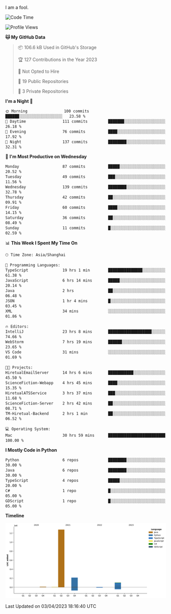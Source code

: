 I am a fool.

<!--START_SECTION:waka-->
![Code Time](http://img.shields.io/badge/Code%20Time-254%20hrs%209%20mins-blue)

![Profile Views](http://img.shields.io/badge/Profile%20Views-3-blue)

**🐱 My GitHub Data** 

> 📦 106.6 kB Used in GitHub's Storage 
 > 
> 🏆 127 Contributions in the Year 2023
 > 
> 🚫 Not Opted to Hire
 > 
> 📜 19 Public Repositories 
 > 
> 🔑 3 Private Repositories 
 > 
**I'm a Night 🦉** 

```text
🌞 Morning                100 commits         ██████░░░░░░░░░░░░░░░░░░░   23.58 % 
🌆 Daytime                111 commits         ███████░░░░░░░░░░░░░░░░░░   26.18 % 
🌃 Evening                76 commits          ████░░░░░░░░░░░░░░░░░░░░░   17.92 % 
🌙 Night                  137 commits         ████████░░░░░░░░░░░░░░░░░   32.31 % 
```
📅 **I'm Most Productive on Wednesday** 

```text
Monday                   87 commits          █████░░░░░░░░░░░░░░░░░░░░   20.52 % 
Tuesday                  49 commits          ███░░░░░░░░░░░░░░░░░░░░░░   11.56 % 
Wednesday                139 commits         ████████░░░░░░░░░░░░░░░░░   32.78 % 
Thursday                 42 commits          ██░░░░░░░░░░░░░░░░░░░░░░░   09.91 % 
Friday                   60 commits          ████░░░░░░░░░░░░░░░░░░░░░   14.15 % 
Saturday                 36 commits          ██░░░░░░░░░░░░░░░░░░░░░░░   08.49 % 
Sunday                   11 commits          █░░░░░░░░░░░░░░░░░░░░░░░░   02.59 % 
```


📊 **This Week I Spent My Time On** 

```text
🕑︎ Time Zone: Asia/Shanghai

💬 Programming Languages: 
TypeScript               19 hrs 1 min        ███████████████░░░░░░░░░░   61.38 % 
JavaScript               6 hrs 14 mins       █████░░░░░░░░░░░░░░░░░░░░   20.14 % 
Java                     2 hrs               ██░░░░░░░░░░░░░░░░░░░░░░░   06.48 % 
JSON                     1 hr 4 mins         █░░░░░░░░░░░░░░░░░░░░░░░░   03.45 % 
XML                      34 mins             ░░░░░░░░░░░░░░░░░░░░░░░░░   01.86 % 

🔥 Editors: 
IntelliJ                 23 hrs 8 mins       ███████████████████░░░░░░   74.66 % 
WebStorm                 7 hrs 19 mins       ██████░░░░░░░░░░░░░░░░░░░   23.65 % 
VS Code                  31 mins             ░░░░░░░░░░░░░░░░░░░░░░░░░   01.69 % 

🐱‍💻 Projects: 
HiretualEmailServer      14 hrs 6 mins       ███████████░░░░░░░░░░░░░░   45.50 % 
ScienceFiction-Webapp    4 hrs 45 mins       ████░░░░░░░░░░░░░░░░░░░░░   15.35 % 
HiretualATSService       3 hrs 37 mins       ███░░░░░░░░░░░░░░░░░░░░░░   11.68 % 
ScienceFiction-Server    2 hrs 42 mins       ██░░░░░░░░░░░░░░░░░░░░░░░   08.71 % 
TM-Hiretual-Backend      2 hrs 1 min         ██░░░░░░░░░░░░░░░░░░░░░░░   06.52 % 

💻 Operating System: 
Mac                      30 hrs 59 mins      █████████████████████████   100.00 % 
```

**I Mostly Code in Python** 

```text
Python                   6 repos             ████████░░░░░░░░░░░░░░░░░   30.00 % 
Java                     6 repos             ████████░░░░░░░░░░░░░░░░░   30.00 % 
TypeScript               4 repos             █████░░░░░░░░░░░░░░░░░░░░   20.00 % 
C#                       1 repo              █░░░░░░░░░░░░░░░░░░░░░░░░   05.00 % 
GDScript                 1 repo              █░░░░░░░░░░░░░░░░░░░░░░░░   05.00 % 
```



**Timeline**

![Lines of Code chart](https://raw.githubusercontent.com/VeejaLiu/VeejaLiu/master/assets/bar_graph.png)


 Last Updated on 03/04/2023 18:16:40 UTC
<!--END_SECTION:waka-->

